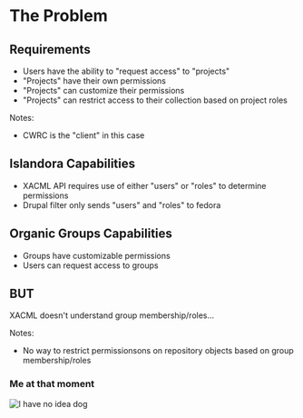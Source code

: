 # The Problem


## Requirements

- Users have the ability to "request access" to "projects"
- "Projects" have their own permissions
- "Projects" can customize their permissions
- "Projects" can restrict access to their collection based on project roles

Notes:

- CWRC is the "client" in this case


## Islandora Capabilities

- XACML API requires use of either "users" or "roles" to determine permissions
- Drupal filter only sends "users" and "roles" to fedora


## Organic Groups Capabilities

- Groups have customizable permissions
- Users can request access to groups


## BUT

XACML doesn't understand group membership/roles...

Notes:

- No way to restrict permissionsons on repository objects based on group membership/roles


### Me at that moment
![I have no idea dog](http://i0.kym-cdn.com/photos/images/facebook/000/234/765/b7e.jpg)
